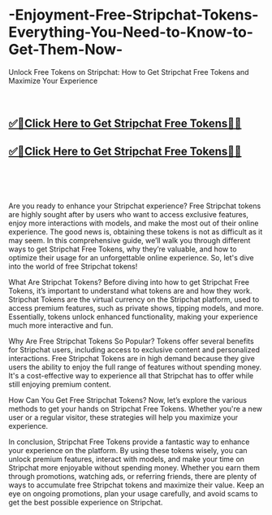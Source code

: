 # -Enjoyment-Free-Stripchat-Tokens-Everything-You-Need-to-Know-to-Get-Them-Now-


Unlock Free Tokens on Stripchat: How to Get Stripchat Free Tokens and Maximize Your Experience
<br><br><br>
<b><h2><a href="https://searchoptima.org/free-stripchat-tokens/">✅🎯Click Here to Get Stripchat Free Tokens🎯✅</a>

</h2></b>

<b><h2><a href="https://searchoptima.org/free-stripchat-tokens/">✅🎯Click Here to Get Stripchat Free Tokens🎯✅</a>

</h2></b> <br><br><br>

Are you ready to enhance your Stripchat experience? Free Stripchat tokens are highly sought after by users who want to access exclusive features, enjoy more interactions with models, and make the most out of their online experience. The good news is, obtaining these tokens is not as difficult as it may seem. In this comprehensive guide, we’ll walk you through different ways to get Stripchat Free Tokens, why they’re valuable, and how to optimize their usage for an unforgettable online experience. So, let's dive into the world of free Stripchat tokens!

What Are Stripchat Tokens?
Before diving into how to get Stripchat Free Tokens, it’s important to understand what tokens are and how they work. Stripchat Tokens are the virtual currency on the Stripchat platform, used to access premium features, such as private shows, tipping models, and more. Essentially, tokens unlock enhanced functionality, making your experience much more interactive and fun.

Why Are Free Stripchat Tokens So Popular?
Tokens offer several benefits for Stripchat users, including access to exclusive content and personalized interactions. Free Stripchat Tokens are in high demand because they give users the ability to enjoy the full range of features without spending money. It's a cost-effective way to experience all that Stripchat has to offer while still enjoying premium content.

How Can You Get Free Stripchat Tokens?
Now, let’s explore the various methods to get your hands on Stripchat Free Tokens. Whether you're a new user or a regular visitor, these strategies will help you maximize your experience.

In conclusion, Stripchat Free Tokens provide a fantastic way to enhance your experience on the platform. By using these tokens wisely, you can unlock premium features, interact with models, and make your time on Stripchat more enjoyable without spending money. Whether you earn them through promotions, watching ads, or referring friends, there are plenty of ways to accumulate free Stripchat tokens and maximize their value. Keep an eye on ongoing promotions, plan your usage carefully, and avoid scams to get the best possible experience on Stripchat.

